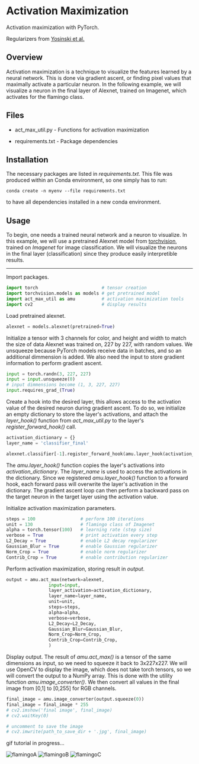 # Activation Maximization

Activation maximization with PyTorch.

Regularizers from [Yosinski et al.](https://arxiv.org/abs/1506.06579)

## Overview

Activation maximization is a technique to visualize the features learned by a neural network. This is done via gradient ascent, or finding pixel values that maximally activate a particular neuron. In the following example, we will visualize a neuron in the final layer of Alexnet, trained on Imagenet, which activates for the flamingo class.

## Files

* act_max_util.py - Functions for activation maximization

* requirements.txt - Package dependencies

## Installation
<!-- Try alternative without Anaconda -->

The necessary packages are listed in *requirements.txt*. This file was produced within an Conda environment, so one simply has to run:

```conda create -n myenv --file requirements.txt```

to have all dependencies installed in a new conda environment.

## Usage

To begin, one needs a trained neural network and a neuron to visualize. In this example, we will use a pretrained Alexnet model from [torchvision](https://pytorch.org/docs/stable/torchvision/models.html), trained on *Imagenet* for image classification. We will visualize the neurons in the final layer (classification) since they produce easily interpretible results. 

---
Import packages.
```python
import torch                        # tensor creation
import torchvision.models as models # get pretrained model
import act_max_util as amu          # activation maximization tools
import cv2                          # display results
```

Load pretrained alexnet.

```python
alexnet = models.alexnet(pretrained=True)
```

Initialize a tensor with 3 channels for color, and height and width to match the size of data Alexnet was trained on, 227 by 227, with random values. We unsqueeze because PyTorch models receive data in batches, and so an additional dimmension is added. We also need the input to store gradient information to perform gradient ascent.

```python
input = torch.randn(3, 227, 227)
input = input.unsqueeze(0)
# input dimmensions become (1, 3, 227, 227)
input.requires_grad_(True)
```

Create a hook into the desired layer, this allows access to the activation value of the desired neuron during gradient ascent. To do so, we initialize an empty dictionary to store the layer's activations, and attach the *layer_hook()* function from *act_max_util.py* to the layer's *register_forward_hook()* call.

```python
activation_dictionary = {}
layer_name = 'classifier_final'

alexnet.classifier[-1].register_forward_hook(amu.layer_hook(activation_dictionary, layer_name))
```

The *amu.layer_hook()* function copies the layer's activations into *activation_dictionary*. The *layer_name* is used to access the activations in the dictionary. Since we registered *amu.layer_hook()* function to a forward hook, each forward pass will overwrite the layer's activation in the dictionary. The gradient ascent loop can then perform a backward pass on the target neuron in the target layer using the activation value.

Initialize activation maximization parameters.

```python
steps = 100                 # perform 100 iterations
unit = 130                  # flamingo class of Imagenet
alpha = torch.tensor(100)   # learning rate (step size) 
verbose = True              # print activation every step
L2_Decay = True             # enable L2 decay regularizer
Gaussian_Blur = True        # enable Gaussian regularizer
Norm_Crop = True            # enable norm regularizer
Contrib_Crop = True         # enable contribution regularizer
```

Perform activation maximization, storing result in *output*.

```python
output = amu.act_max(network=alexnet,
                input=input,
                layer_activation=activation_dictionary,
                layer_name=layer_name,
                unit=unit,
                steps=steps,
                alpha=alpha,
                verbose=verbose,
                L2_Decay=L2_Decay,
                Gaussian_Blur=Gaussian_Blur,
                Norm_Crop=Norm_Crop,
                Contrib_Crop=Contrib_Crop,
                )
```

Display output. The result of *amu.act_max()* is a tensor of the same dimensions as input, so we need to squeeze it back to 3x227x227. We will use OpenCV to display the image, which does not take torch tensors, so we will convert the output to a NumPy array. This is done with the utility function *amu.image_converter()*. We then convert all values in the final image from [0,1] to [0,255] for RGB channels.

```python
final_image = amu.image_converter(output.squeeze(0))
final_image = final_image * 255
# cv2.imshow('final image', final_image)
# cv2.waitKey(0)

# uncomment to save the image
# cv2.imwrite(path_to_save_dir + '.jpg', final_image)

```
gif tutorial in progress...

![flamingoA](./example_results/gifs/130_0.gif)
![flamingoB](./example_results/gifs/130_5.gif)
![flamingoC](./example_results/gifs/130_6.gif)